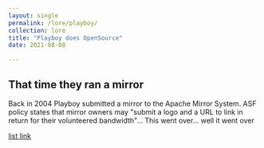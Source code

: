 ```yaml
---
layout: single
permalink: /lore/playboy/
collection: lore
title: "Playboy does OpenSource"
date: 2021-08-08

---
```



## That time they ran a mirror
Back in 2004 Playboy submitted a mirror to the Apache Mirror System. ASF policy states that mirror owners may "submit a logo and a URL to link in return for their volunteered bandwidth"... This went over... well it went over

[list link](https://lists.apache.org/thread.html/30358deb51170729be78e500e5b632fb4ca059b2e1604740ebd7c612%401093301460%40%3Cinfrastructure.apache.org%3E)

